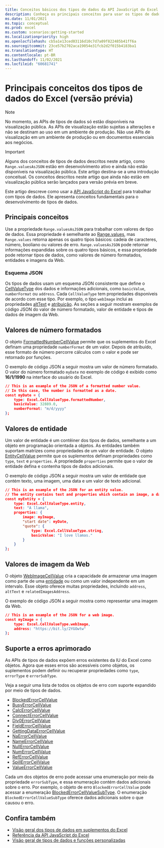 ```yaml
---
title: Conceitos básicos dos tipos de dados da API JavaScript do Excel
description: Conheça os principais conceitos para usar os tipos de dados do Excel no Suplemento do Office.
ms.date: 11/01/2021
ms.topic: conceptual
ms.prod: excel
ms.custom: scenarios:getting-started
ms.localizationpriority: high
ms.openlocfilehash: cb5a1e13ced03116d10c7d7a09f822485b41ff6a
ms.sourcegitcommit: 23ce57b2702aca19054e31fcb2d2f015b4183ba1
ms.translationtype: HT
ms.contentlocale: pt-BR
ms.lasthandoff: 11/02/2021
ms.locfileid: "60681741"
---
```

# <a name="excel-data-types-core-concepts-preview"></a>Principais conceitos dos tipos de dados do Excel (versão prévia)

> [!NOTE]
> No momento, as APIs de tipos de dados só estão disponíveis na visualização pública. As APIs de visualização estão sujeitas a alterações e não se destinam ao uso em um ambiente de produção. Não use APIs de visualização em um ambiente de produção ou em documentos essenciais aos negócios.

> [!IMPORTANT]
> Alguns dos conceitos de tipos de dados descritos neste artigo, como `Range.valuesAsJSON` estão em desenvolvimento ativo e ainda não estão disponíveis na visualização pública. Este artigo destina-se a uma introdução conceitual. Os conceitos descritos neste artigo que ainda não estão em visualização pública serão lançados para versão prévia em breve.

Este artigo descreve como usar a [API JavaScript do Excel](../reference/overview/excel-add-ins-reference-overview.md) para trabalhar com tipos de dados. Ele apresenta conceitos fundamentais para o desenvolvimento de tipos de dados.

## <a name="core-concepts"></a>Principais conceitos

Use a propriedade `Range.valuesAsJSON` para trabalhar com valores de tipo de dados. Essa propriedade é semelhante ao [Range.values](/javascript/api/excel/excel.range#values), mas `Range.values` retorna apenas os quatro tipos básicos: cadeia de caracteres, número, booliano ou valores de erro. `Range.valuesAsJSON` pode retornar informações expandidas sobre os quatro tipos básicos, e essa propriedade pode retornar tipos de dados, como valores de número formatados, entidades e imagens da Web.

### <a name="json-schema"></a>Esquema JSON

Os tipos de dados usam um esquema JSON consistente que define o [CellValueType](/javascript/api/excel/excel.cellvaluetype) dos dados e informações adicionais, como `basicValue`, `numberFormat` ou `address`. Cada `CellValueType` tem propriedades disponíveis de acordo com esse tipo. Por exemplo, o tipo `webImage` inclui as propriedades [altText](/javascript/api/excel/excel.webimagecellvalue#altText) e [atribuição](/javascript/api/excel/excel.webimagecellvalue#attribution). As seções a seguir mostram exemplos de código JSON do valor de número formatado, valor de entidade e tipos de dados de imagem da Web.

## <a name="formatted-number-values"></a>Valores de número formatados

O objeto [FormattedNumberCellValue](/javascript/api/excel/excel.formattednumbercellvalue) permite que os suplementos do Excel definam uma propriedade `numberFormat` de um valor. Depois de atribuído, esse formato de número percorre cálculos com o valor e pode ser retornado por funções.

O exemplo de código JSON a seguir mostra um valor de número formatado. O valor do número formatado `myDate` no exemplo de código é exibido como **16/1/1990** na interface do usuário do Excel.

```json
// This is an example of the JSON of a formatted number value.
// In this case, the number is formatted as a date.
const myDate = {
    type: Excel.CellValueType.formattedNumber,
    basicValue: 32889.0,
    numberFormat: "m/d/yyyy"
};
```

## <a name="entity-values"></a>Valores de entidade

Um valor de entidade é um contêiner dos tipos de dados, semelhante a um objeto em programação orientada a objetos. As entidades também suportam matrizes como propriedades de um valor de entidade. O objeto [EntityCellValue](/javascript/api/excel/excel.entitycellvalue) permite que os suplementos definam propriedades como `type`, `text` e `properties`. A propriedade `properties` permite que o valor de entidade defina e contenha tipos de dados adicionais.

O exemplo de código JSON a seguir mostra um valor de entidade que contém texto, uma imagem, uma data e um valor de texto adicional.

```json
// This is an example of the JSON for an entity value.
// The entity contains text and properties which contain an image, a date, and another text value.
const myEntity = {
    type: Excel.CellValueType.entity,
    text: "A llama",
    properties: {
        image: myImage,
        "start date": myDate,
        "quote": {
            type: Excel.CellValueType.string,
            basicValue: "I love llamas."
        }
    }
};
```

## <a name="web-image-values"></a>Valores de imagem da Web

O objeto [WebImageCellValue](/javascript/api/excel/excel.webimagecellvalue) cria a capacidade de armazenar uma imagem como parte de uma [entidade](#entity-values) ou como um valor independente em um intervalo. Esse objeto oferece muitas propriedades, incluindo `address`, `altText` e `relatedImagesAddress`.

O exemplo de código JSON a seguir mostra como representar uma imagem da Web.

```json
// This is an example of the JSON for a web image.
const myImage = {
    type: Excel.CellValueType.webImage,
    address: "https://bit.ly/2YGOwtw"
};
```

## <a name="improved-error-support"></a>Suporte a erros aprimorado

As APIs de tipos de dados expõem erros existentes da IU do Excel como objetos. Agora que esses erros são acessíveis como objetos, os suplementos podem definir ou recuperar propriedades como `type`, `errorType` e `errorSubType`.

Veja a seguir uma lista de todos os objetos de erro com suporte expandido por meio de tipos de dados.

- [BlockedErrorCellValue](/javascript/api/excel/excel.blockederrorcellvalue)
- [BusyErrorCellValue](/javascript/api/excel/excel.busyerrorcellvalue)
- [CalcErrorCellValue](/javascript/api/excel/excel.calcerrorcellvalue)
- [ConnectErrorCellValue](/javascript/api/excel/excel.connecterrorcellvalue)
- [Div0ErrorCellValue](/javascript/api/excel/excel.div0errorcellvalue)
- [FieldErrorCellValue](/javascript/api/excel/excel.fielderrorcellvalue)
- [GettingDataErrorCellValue](/javascript/api/excel/excel.gettingdataerrorcellvalue)
- [NaErrorCellValue](/javascript/api/excel/excel.naerrorcellvalue)
- [NameErrorCellValue](/javascript/api/excel/excel.nameerrorcellvalue)
- [NullErrorCellValue](/javascript/api/excel/excel.nullerrorcellvalue)
- [NumErrorCellValue](/javascript/api/excel/excel.numerrorcellvalue)
- [RefErrorCellValue](/javascript/api/excel/excel.referrorcellvalue)
- [SpillErrorCellValue](/javascript/api/excel/excel.spillerrorcellvalue)
- [ValueErrorCellValue](/javascript/api/excel/excel.valueerrorcellvalue)

Cada um dos objetos de erro pode acessar uma enumeração por meio da propriedade `errorSubType`, e essa enumeração contém dados adicionais sobre o erro. Por exemplo, o objeto de erro `BlockedErrorCellValue` pode acessar a enumeração [BlockedErrorCellValueSubType](/javascript/api/excel/excel.blockederrorcellvaluesubtype). O enumeração `BlockedErrorCellValueSubType` oferece dados adicionais sobre o que causou o erro.

## <a name="see-also"></a>Confira também

- [Visão geral dos tipos de dados em suplementos do Excel](/excel-data-types-overview.md)
- [Referência da API JavaScript do Excel](../reference/overview/excel-add-ins-reference-overview.md)
- [Visão geral de tipos de dados e funções personalizadas](/custom-functions-data-types-overview.md)